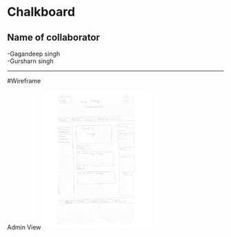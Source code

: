 # Chalkboard
## Name of collaborator
-Gagandeep singh <br>
-Gursharn singh
<hr>

#Wireframe

Admin View 
<img src="https://github.com/Gagandeep1051/Chalkboard/blob/main/Homepage:landing%20Page.pdf" width=250><br>
